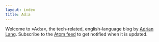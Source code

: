 ```yaml
---
layout: index
title: Ad:a
---
```


Welcome to »Ad:a«, the tech-related, english-language blog by
<a rel="author" href="//adrianlang.de/id">Adrian Lang</a>. Subscribe to the
[Atom feed](feed.atom) to get notified when it is updated.
